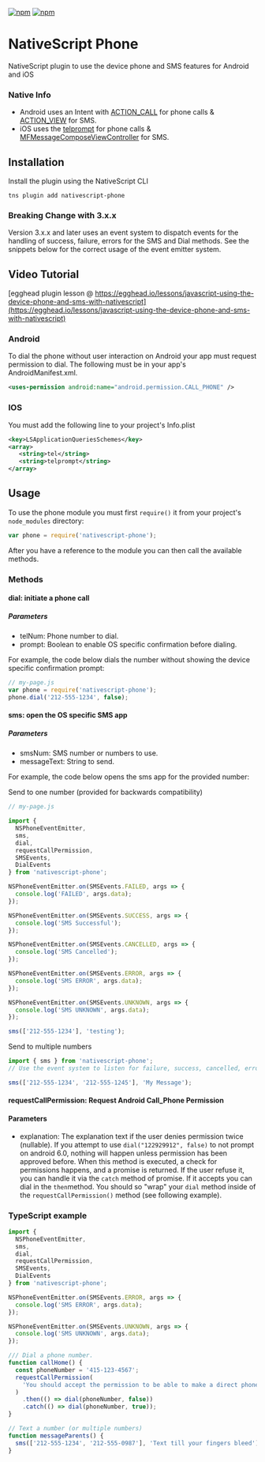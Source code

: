 [![npm](https://img.shields.io/npm/v/nativescript-phone.svg)](https://www.npmjs.com/package/nativescript-phone)
[![npm](https://img.shields.io/npm/dt/nativescript-phone.svg?label=npm%20downloads)](https://www.npmjs.com/package/nativescript-phone)

# NativeScript Phone

NativeScript plugin to use the device phone and SMS features for Android and iOS

### Native Info

- Android uses an Intent with [ACTION_CALL](https://developer.android.com/reference/android/content/Intent.html#ACTION_CALL) for phone calls & [ACTION_VIEW](https://developer.android.com/reference/android/content/Intent.html#ACTION_VIEW) for SMS.
- iOS uses the [telprompt](https://developer.apple.com/library/content/featuredarticles/iPhoneURLScheme_Reference/PhoneLinks/PhoneLinks.html) for phone calls & [MFMessageComposeViewController](https://developer.apple.com/reference/messageui/mfmessagecomposeviewcontroller) for SMS.

## Installation

Install the plugin using the NativeScript CLI

```
tns plugin add nativescript-phone
```

### Breaking Change with 3.x.x

Version 3.x.x and later uses an event system to dispatch events for the handling of success, failure, errors for the SMS and Dial methods.
See the snippets below for the correct usage of the event emitter system.

## Video Tutorial

[egghead plugin lesson @ https://egghead.io/lessons/javascript-using-the-device-phone-and-sms-with-nativescript](https://egghead.io/lessons/javascript-using-the-device-phone-and-sms-with-nativescript)

### Android

To dial the phone without user interaction on Android your app must request permission to dial. The following must be in your app's AndroidManifest.xml.

```xml
<uses-permission android:name="android.permission.CALL_PHONE" />
```

### IOS

You must add the following line to your project's Info.plist

```xml
<key>LSApplicationQueriesSchemes</key>
<array>
   <string>tel</string>
   <string>telprompt</string>
</array>
```

## Usage

To use the phone module you must first `require()` it from your project's `node_modules` directory:

```js
var phone = require('nativescript-phone');
```

After you have a reference to the module you can then call the available methods.

### Methods

#### dial: initiate a phone call

##### Parameters

- telNum: Phone number to dial.
- prompt: Boolean to enable OS specific confirmation before dialing.

For example, the code below dials the number without showing the device specific confirmation prompt:

```js
// my-page.js
var phone = require('nativescript-phone');
phone.dial('212-555-1234', false);
```

#### sms: open the OS specific SMS app

##### Parameters

- smsNum: SMS number or numbers to use.
- messageText: String to send.

For example, the code below opens the sms app for the provided number:

Send to one number (provided for backwards compatibility)

```js
// my-page.js

import {
  NSPhoneEventEmitter,
  sms,
  dial,
  requestCallPermission,
  SMSEvents,
  DialEvents
} from 'nativescript-phone';

NSPhoneEventEmitter.on(SMSEvents.FAILED, args => {
  console.log('FAILED', args.data);
});

NSPhoneEventEmitter.on(SMSEvents.SUCCESS, args => {
  console.log('SMS Successful');
});

NSPhoneEventEmitter.on(SMSEvents.CANCELLED, args => {
  console.log('SMS Cancelled');
});

NSPhoneEventEmitter.on(SMSEvents.ERROR, args => {
  console.log('SMS ERROR', args.data);
});

NSPhoneEventEmitter.on(SMSEvents.UNKNOWN, args => {
  console.log('SMS UNKNOWN', args.data);
});

sms(['212-555-1234'], 'testing');
```

Send to multiple numbers

```js
import { sms } from 'nativescript-phone';
// Use the event system to listen for failure, success, cancelled, error events

sms(['212-555-1234', '212-555-1245'], 'My Message');
```

#### requestCallPermission: Request Android Call_Phone Permission

#### Parameters

- explanation: The explanation text if the user denies permission twice (nullable).
  If you attempt to use `dial("122929912", false)` to not prompt on android 6.0, nothing will happen unless permission has been approved before.
  When this method is executed, a check for permissions happens, and a promise is returned.
  If the user refuse it, you can handle it via the `catch` method of promise. If it accepts you can dial in the `then`method.
  You should so "wrap" your `dial` method inside of the `requestCallPermission()` method (see following example).

### TypeScript example

```ts
import {
  NSPhoneEventEmitter,
  sms,
  dial,
  requestCallPermission,
  SMSEvents,
  DialEvents
} from 'nativescript-phone';

NSPhoneEventEmitter.on(SMSEvents.ERROR, args => {
  console.log('SMS ERROR', args.data);
});

NSPhoneEventEmitter.on(SMSEvents.UNKNOWN, args => {
  console.log('SMS UNKNOWN', args.data);
});

/// Dial a phone number.
function callHome() {
  const phoneNumber = '415-123-4567';
  requestCallPermission(
    'You should accept the permission to be able to make a direct phone call.'
  )
    .then(() => dial(phoneNumber, false))
    .catch(() => dial(phoneNumber, true));
}

// Text a number (or multiple numbers)
function messageParents() {
  sms(['212-555-1234', '212-555-0987'], 'Text till your fingers bleed');
}
```
